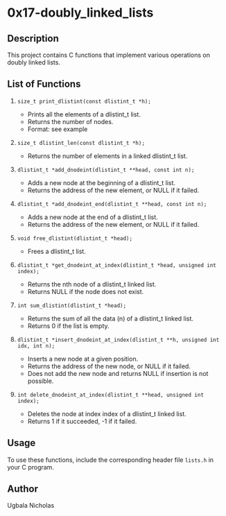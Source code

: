 # 0x17-doubly_linked_lists

## Description

This project contains C functions that implement various operations on doubly linked lists.

## List of Functions

1. `size_t print_dlistint(const dlistint_t *h);`
    - Prints all the elements of a dlistint_t list.
    - Returns the number of nodes.
    - Format: see example

2. `size_t dlistint_len(const dlistint_t *h);`
    - Returns the number of elements in a linked dlistint_t list.

3. `dlistint_t *add_dnodeint(dlistint_t **head, const int n);`
    - Adds a new node at the beginning of a dlistint_t list.
    - Returns the address of the new element, or NULL if it failed.

4. `dlistint_t *add_dnodeint_end(dlistint_t **head, const int n);`
    - Adds a new node at the end of a dlistint_t list.
    - Returns the address of the new element, or NULL if it failed.

5. `void free_dlistint(dlistint_t *head);`
    - Frees a dlistint_t list.

6. `dlistint_t *get_dnodeint_at_index(dlistint_t *head, unsigned int index);`
    - Returns the nth node of a dlistint_t linked list.
    - Returns NULL if the node does not exist.

7. `int sum_dlistint(dlistint_t *head);`
    - Returns the sum of all the data (n) of a dlistint_t linked list.
    - Returns 0 if the list is empty.

8. `dlistint_t *insert_dnodeint_at_index(dlistint_t **h, unsigned int idx, int n);`
    - Inserts a new node at a given position.
    - Returns the address of the new node, or NULL if it failed.
    - Does not add the new node and returns NULL if insertion is not possible.

9. `int delete_dnodeint_at_index(dlistint_t **head, unsigned int index);`
    - Deletes the node at index index of a dlistint_t linked list.
    - Returns 1 if it succeeded, -1 if it failed.

## Usage

To use these functions, include the corresponding header file `lists.h` in your C program.

## Author

Ugbala Nicholas
